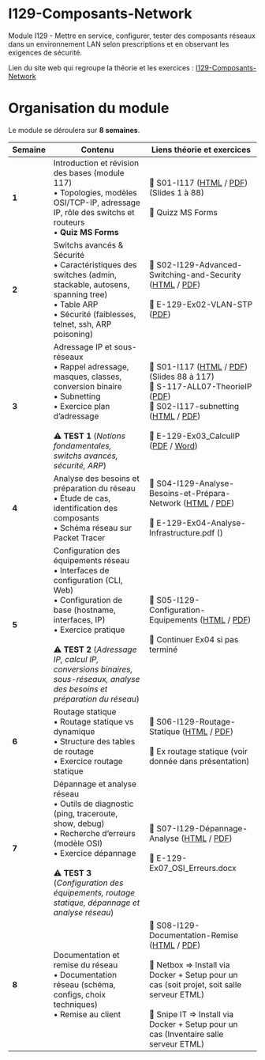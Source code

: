 # I129-Composants-Network
Module I129 - Mettre en service, configurer, tester des composants réseaux dans un environnement LAN selon prescriptions et en observant les exigences de sécurité.


Lien du site web qui regroupe la théorie et les exercices : [I129-Composants-Network](https://etml-inf.github.io/I129-Composants-Network/)

# Organisation du module

Le module se déroulera sur **8 semaines**.

| **Semaine** | **Contenu**                                                                                                    | **Liens théorie et exercices** |
|-------------|----------------------------------------------------------------------------------------------------------------|-------------------------------|
| **1**       | Introduction et révision des bases (module 117)<br>• Topologies, modèles OSI/TCP-IP, adressage IP, rôle des switchs et routeurs<br>• **Quiz MS Forms** | 📖&nbsp;S01-I117 ([HTML](https://etml-inf.github.io/I117-ReseauPME/S01-I117.html) / [PDF](https://etml-inf.github.io/I117-ReseauPME/S01-I117.pdf)) (Slides 1 à 88)<br><br>📝&nbsp;Quizz MS Forms |
| **2**       | Switchs avancés & Sécurité<br>• Caractéristiques des switches (admin, stackable, autosens, spanning tree)<br>• Table ARP<br>• Sécurité (faiblesses, telnet, ssh, ARP poisoning) | 📖&nbsp;S02-I129-Advanced-Switching-and-Security ([HTML](https://etml-inf.github.io/I129-Composants-Network/S02-I129-Advanced-Switching-and-Security.html) / [PDF](https://etml-inf.github.io/I129-Composants-Network/S02-I129-Advanced-Switching-and-Security.pdf))<br><br>📝&nbsp;E-129-Ex02-VLAN-STP ([PDF](https://github.com/ETML-INF/I129-Composants-Network/blob/main/b-UnitesEnseignement/Exercices/E-129-Ex02-VLAN-STP.pdf)) |
| **3**       | Adressage IP et sous-réseaux<br>• Rappel adressage, masques, classes, conversion binaire<br>• Subnetting<br>• Exercice plan d’adressage<br><br>⚠️ **TEST 1** (*Notions fondamentales, switchs avancés, sécurité, ARP*) | 📖&nbsp;S01-I117 ([HTML](https://etml-inf.github.io/I117-ReseauPME/S01-I117.html#88) / [PDF](https://etml-inf.github.io/I117-ReseauPME/S01-I117.pdf)) (Slides 88 à 117)<br>📖&nbsp;S-117-ALL07-TheorieIP ([PDF](https://github.com/ETML-INF/I117-ReseauPME/blob/main/b-UnitesEnseignement/Support/S-117-ALL07-TheorieIP.pdf))<br>📖&nbsp;S02-I117-subnetting ([HTML](https://etml-inf.github.io/I117-ReseauPME/S02-I117-subnetting.html) / [PDF](https://etml-inf.github.io/I117-ReseauPME/S02-I117-subnetting.pdf))<br><br>📝&nbsp;E-129-Ex03_CalculIP ([PDF](https://github.com/ETML-INF/I129-Composants-Network/blob/main/b-UnitesEnseignement/Exercices/E-129-Ex03_CalculIP.pdf) / [Word](https://github.com/ETML-INF/I129-Composants-Network/blob/main/b-UnitesEnseignement/Exercices/E-129-Ex03_CalculIP.docx)) |
| **4**       | Analyse des besoins et préparation du réseau<br>• Étude de cas, identification des composants<br>• Schéma réseau sur Packet Tracer | 📖&nbsp;S04-I129-Analyse-Besoins-et-Prépara-Network ([HTML](https://etml-inf.github.io/I129-Composants-Network/S04-I129-Analyse-Besoins-et-Prépara-Network.html) / [PDF](https://etml-inf.github.io/I129-Composants-Network/S04-I129-Analyse-Besoins-et-Prépara-Network.pdf))<br><br>📝&nbsp;E-129-Ex04-Analyse-Infrastructure.pdf () |
| **5**       | Configuration des équipements réseau<br>• Interfaces de configuration (CLI, Web)<br>• Configuration de base (hostname, interfaces, IP)<br>• Exercice pratique<br><br>⚠️ **TEST 2** (*Adressage IP, calcul IP, conversions binaires, sous-réseaux, analyse des besoins et préparation du réseau*) | 📖&nbsp;S05-I129-Configuration-Equipements ([HTML](https://etml-inf.github.io/I129-Composants-Network/S05-I129-Configuration-Equipements.html) / [PDF](https://etml-inf.github.io/I129-Composants-Network/S05-I129-Configuration-Equipements.pdf))<br><br>📝&nbsp;Continuer Ex04 si pas terminé |
| **6**       | Routage statique<br>• Routage statique vs dynamique<br>• Structure des tables de routage<br>• Exercice routage statique | 📖&nbsp;S06-I129-Routage-Statique ([HTML](https://etml-inf.github.io/I129-Composants-Network/S06-I129-Routage-Statique.html) / [PDF](https://etml-inf.github.io/I129-Composants-Network/S06-I129-Routage-Statique.pdf))<br><br>📝&nbsp;Ex routage statique (voir donnée dans présentation) |
| **7**       | Dépannage et analyse réseau<br>• Outils de diagnostic (ping, traceroute, show, debug)<br>• Recherche d’erreurs (modèle OSI)<br>• Exercice dépannage<br><br>⚠️ **TEST 3** (*Configuration des équipements, routage statique, dépannage et analyse réseau*) | 📖&nbsp;S07-I129-Dépannage-Analyse ([HTML](https://etml-inf.github.io/I129-Composants-Network/S07-I129-Dépannage-Analyse.html) / [PDF](https://etml-inf.github.io/I129-Composants-Network/S07-I129-Dépannage-Analyse.pdf))<br><br>📝&nbsp;E-129-Ex07_OSI_Erreurs.docx |
| **8**       | Documentation et remise du réseau<br>• Documentation réseau (schéma, configs, choix techniques)<br>• Remise au client | 📖&nbsp;S08-I129-Documentation-Remise ([HTML](https://etml-inf.github.io/I129-Composants-Network/S08-I129-Documentation-Remise.html) / [PDF](https://etml-inf.github.io/I129-Composants-Network/S08-I129-Documentation-Remise.pdf))<br><br>📝&nbsp;Netbox => Install via Docker + Setup pour un cas (soit projet, soit salle serveur ETML) <br><br>📝&nbsp;Snipe IT => Install via Docker + Setup pour un cas (Inventaire salle serveur ETML) |